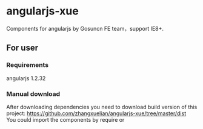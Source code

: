 # angularjs-xue
Components for angularjs by Gosuncn FE team，support IE8+.
## For user
### Requirements
angularjs 1.2.32 
### Manual download
After downloading dependencies you need to download build version of this project: https://github.com/zhangxuelian/angularjs-xue/tree/master/dist  
You could import the components by require or <script>.  
#### Adding dependency to your project
When you are done downloading all the dependencies and project files the only remaining part is to add dependencies on the ui.bootstrap AngularJS module:
```
angular.module('myModule', ['ui.xue']);
```
#### Webpack / JSPM
To use this project with webpack, follow the NPM instructions. Now, if you want to use only the accordion, you can do:
```
import pagination from 'angularjs-xue/src/pagination';
import table from 'angularjs-xue/src/table/index-nocss.js';
angular.module('myModule', [pagination,table]);
```
## For developer
### Install global dependencies
* npm install grunt-cli@1.3.2 -g  
* npm install karma-cli@2.0.0 -g  
### Git clone project to local
git clone https://github.com/zhangxuelian/angularjs-xue.git
### Bundle
* cd angularjs-xue  
* npm install  
* grunt  

